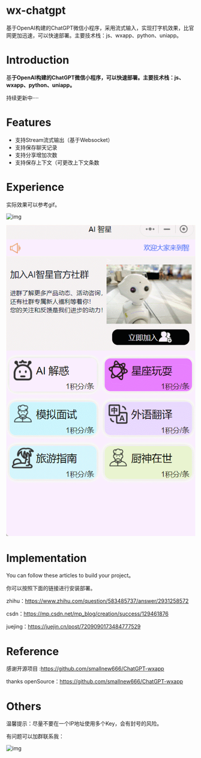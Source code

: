 # wx-chatgpt
基于OpenAI构建的ChatGPT微信小程序，采用流式输入，实现打字机效果，比官网更加迅速，可以快速部署。主要技术栈：js、wxapp、python、uniapp。

# Introduction

基**于OpenAI构建的ChatGPT微信小程序，可以快速部署。主要技术栈：js、wxapp、python、uniapp。**

持续更新中····

# Features

- 支持Stream流式输出（基于Websocket）
- 支持保存聊天记录
- 支持分享增加次数
- 支持保存上下文（可更改上下文条数

# Experience

实际效果可以参考gif。

![img](https://cdn.nlark.com/yuque/0/2023/jpeg/22382235/1678507577685-2e77b7a2-fa26-403d-9c26-8b10f8f7d735.jpeg)

![gif](https://github.com/white0dew/wx-chatgpt/blob/main/demo1.gif)


# Implementation

You can follow these articles to build your project。

你可以按照下面的链接进行安装部署。

zhihu：https://www.zhihu.com/question/583485737/answer/2931258572

csdn：https://mp.csdn.net/mp_blog/creation/success/129461876

juejing：https://juejin.cn/post/7209090173484777529

# Reference

感谢开源项目 :https://github.com/smallnew666/ChatGPT-wxapp

thanks openSource：https://github.com/smallnew666/ChatGPT-wxapp

# Others

温馨提示：尽量不要在一个IP地址使用多个Key，会有封号的风险。

有问题可以加群联系我：

![img](https://cdn.nlark.com/yuque/0/2023/jpeg/22382235/1679472777418-859deb6e-da96-4164-9367-ecf157dc5021.jpeg)
